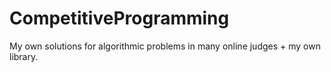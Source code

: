 # CompetitiveProgramming
My own solutions for algorithmic problems in many online judges + my own library.
